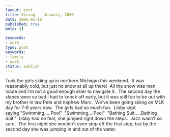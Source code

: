 ```yaml
---
layout: post
title: Skiing -- January, 2006
date: 2006-01-18
published: true
meta: {}

keywords:
- work
type: post
keywords:
- family
- work
status: publish
---
```



Took the girls skiing up in northern Michigan this weekend.  It was reasonably cold, but just no snow at all up there!  All the snow was man made and I'm not a good enough skier to navigate it.  The second day the slopes were so bad I had to knock off early, but it was still fun to be out with my brother in law Pete and nephew Marc.  We've been going skiing on MLK day for 7-8 years now.  The girls had so much fun.  Libby kept saying "Swimming.....Pool"  "Swimming....Pool"  "Bathing Suit.....Bathing Suit."  Libby had no fear, she jumped right down the steps.  Jazz wasn't so sure.  The first night she wouldn't even step off the first step, but by the second day she was jumping in and out of the water.

